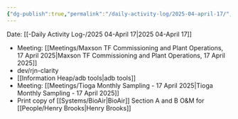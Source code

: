 ```yaml
---
{"dg-publish":true,"permalink":"/daily-activity-log/2025-04-april-17/","noteIcon":"","created":"2025-05-20T09:18:15.608-05:00"}
---
```


Date: [[-Daily Activity Log-/2025 04-April 17\|2025 04-April 17]]

- Meeting: [[Meetings/Maxson TF Commissioning and Plant Operations, 17 April 2025\|Maxson TF Commissioning and Plant Operations, 17 April 2025]]
- dev/rjn-clarity 
- [[Information Heap/adb tools\|adb tools]]
- Meeting: [[Meetings/Tioga Monthly Sampling - 17 April 2025\|Tioga Monthly Sampling - 17 April 2025]] 
- Print copy of [[Systems/BioAir\|BioAir]] Section A and B O&M for [[People/Henry Brooks\|Henry Brooks]]